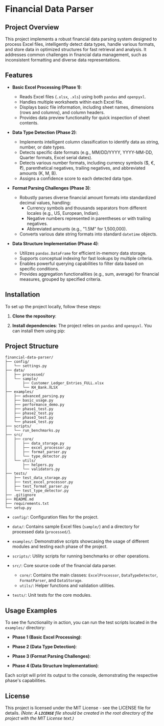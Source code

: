 # Financial Data Parser

## Project Overview

This project implements a robust financial data parsing system designed to process Excel files, intelligently detect data types, handle various formats, and store data in optimized structures for fast retrieval and analysis. It addresses common challenges in financial data management, such as inconsistent formatting and diverse data representations.

## Features

- **Basic Excel Processing (Phase 1)**:
  - Reads Excel files (`.xlsx`, `.xls`) using both `pandas` and `openpyxl`.
  - Handles multiple worksheets within each Excel file.
  - Displays basic file information, including sheet names, dimensions (rows and columns), and column headers.
  - Provides data preview functionality for quick inspection of sheet contents.

- **Data Type Detection (Phase 2)**:
  - Implements intelligent column classification to identify data as string, number, or date types.
  - Detects specific date formats (e.g., MM/DD/YYYY, YYYY-MM-DD, Quarter formats, Excel serial dates).
  - Detects various number formats, including currency symbols ($, €, ₹), parenthetical negatives, trailing negatives, and abbreviated amounts (K, M, B).
  - Assigns a confidence score to each detected data type.

- **Format Parsing Challenges (Phase 3)**:
    - Robustly parses diverse financial amount formats into standardized decimal values, handling:
      - Currency symbols and thousands separators from different locales (e.g., US, European, Indian).
      - Negative numbers represented in parentheses or with trailing negatives.
      - Abbreviated amounts (e.g., "1.5M" for 1,500,000).
  - Converts various date string formats into standard `datetime` objects.

- **Data Structure Implementation (Phase 4)**:
  - Utilizes `pandas.DataFrame` for efficient in-memory data storage.
  - Supports conceptual indexing for fast lookups by multiple criteria.
  - Enables powerful querying capabilities to filter data based on specific conditions.
  - Provides aggregation functionalities (e.g., sum, average) for financial measures, grouped by specified criteria.

## Installation

To set up the project locally, follow these steps:

1. **Clone the repository**:

1. **Install dependencies**:
The project relies on `pandas` and `openpyxl`. You can install them using pip:

## Project Structure

```
financial-data-parser/
├── config/
│   └── settings.py
├── data/
│   ├── processed/
│   └── sample/
│       ├── Customer_Ledger_Entries_FULL.xlsx
│       └── KH_Bank.XLSX
├── examples/
│   ├── advanced_parsing.py
│   ├── basic_usage.py
│   ├── performance_demo.py
│   ├── phase1_test.py
│   ├── phase2_test.py
│   ├── phase3_test.py
│   └── phase4_test.py
├── scripts/
│   └── run_benchmarks.py
├── src/
│   ├── core/
│   │   ├── data_storage.py
│   │   ├── excel_processor.py
│   │   ├── format_parser.py
│   │   └── type_detector.py
│   └── utils/
│       ├── helpers.py
│       └── validators.py
├── tests/
│   ├── test_data_storage.py
│   ├── test_excel_processor.py
│   ├── test_format_parser.py
│   └── test_type_detector.py
├── .gitignore
├── README.md
├── requirements.txt
└── setup.py
```

- `config/`: Configuration files for the project.

- `data/`: Contains sample Excel files (`sample/`) and a directory for processed data (`processed/`).

- `examples/`: Demonstrative scripts showcasing the usage of different modules and testing each phase of the project.

- `scripts/`: Utility scripts for running benchmarks or other operations.

- `src/`: Core source code of the financial data parser.
  - `core/`: Contains the main classes: `ExcelProcessor`, `DataTypeDetector`, `FormatParser`, and `DataStorage`.
  - `utils/`: Helper functions and validation utilities.

- `tests/`: Unit tests for the core modules.

## Usage Examples

To see the functionality in action, you can run the test scripts located in the `examples/` directory:

- **Phase 1 (Basic Excel Processing)**:

- **Phase 2 (Data Type Detection)**:

- **Phase 3 (Format Parsing Challenges)**:

- **Phase 4 (Data Structure Implementation)**:

Each script will print its output to the console, demonstrating the respective phase's capabilities.

## License

This project is licensed under the MIT License - see the LICENSE file for details. *(Note: A **`LICENSE`** file should be created in the root directory of the project with the MIT License text.)*

